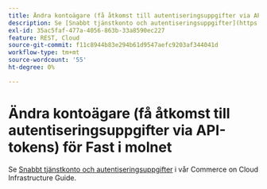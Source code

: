 ```yaml
---
title: Ändra kontoägare (få åtkomst till autentiseringsuppgifter via API-tokens) för Fast i molnet
description: Se [Snabbt tjänstkonto och autentiseringsuppgifter](https://devdocs.magento.com/guides/v2.3/cloud/cdn/cloud-fastly.html#fastly-service-account-and-credentials) i utvecklardokumentationen.
exl-id: 35ac5faf-477a-4056-863b-33a8590ec227
feature: REST, Cloud
source-git-commit: f11c8944b83e294b61d9547aefc9203af344041d
workflow-type: tm+mt
source-wordcount: '55'
ht-degree: 0%

---
```


# Ändra kontoägare (få åtkomst till autentiseringsuppgifter via API-tokens) för Fast i molnet

Se [Snabbt tjänstkonto och autentiseringsuppgifter](https://experienceleague.adobe.com/docs/commerce-cloud-service/user-guide/cdn/setup-fastly/fastly-configuration.html?lang=en#test-fastly-credentials) i vår Commerce on Cloud Infrastructure Guide.

